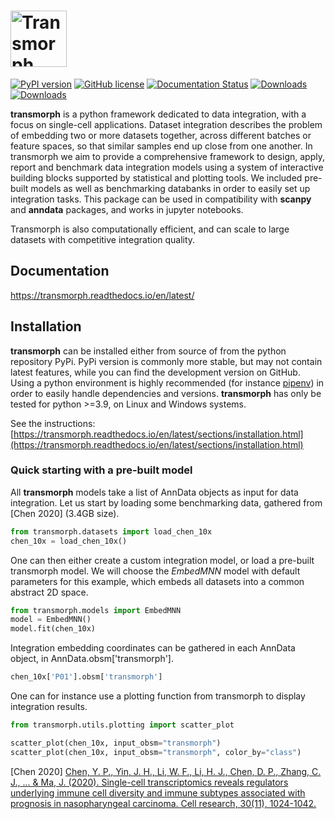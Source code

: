 # [<img alt="Transmorph" src="img/logo_v2.png" height="90">](https://transmorph.readthedocs.io/en/latest/index.html)

[![PyPI version](https://badge.fury.io/py/transmorph.svg)](https://badge.fury.io/py/transmorph)
[![GitHub license](https://img.shields.io/github/license/Risitop/transmorph.svg)](https://github.com/Risitop/transmorph/blob/main/LICENSE)
[![Documentation Status](https://readthedocs.org/projects/transmorph/badge/?version=latest)](https://transmorph.readthedocs.io/en/latest/?badge=latest)
[![Downloads](https://pepy.tech/badge/transmorph)](https://pepy.tech/project/transmorph)
[![Downloads](https://pepy.tech/badge/transmorph/month)](https://pepy.tech/project/transmorph)

**transmorph** is a python framework dedicated to data integration, with a focus on single-cell applications. Dataset integration describes the problem of embedding two or more datasets together, across different batches or feature spaces, so that similar samples end up close from one another. In transmorph we aim to provide a comprehensive framework to design, apply, report and benchmark data integration models using a system of interactive building blocks supported by statistical and plotting tools. We included pre-built models as well as benchmarking databanks in order to easily set up integration tasks. This package can be used in compatibility with **scanpy** and **anndata** packages, and works in jupyter notebooks.

Transmorph is also computationally efficient, and can scale to large datasets with competitive integration quality. 

## Documentation

https://transmorph.readthedocs.io/en/latest/

## Installation

**transmorph** can be installed either from source of from the python repository PyPi. PyPi version is commonly more stable, but may not contain latest features, while you can find the development version on GitHub. Using a python environment is highly recommended (for instance  [pipenv](https://pypi.org/project/pipenv/)) in order to easily handle dependencies and versions. **transmorph** has only be tested for python >=3.9, on Linux and Windows systems.

See the instructions: [https://transmorph.readthedocs.io/en/latest/sections/installation.html](https://transmorph.readthedocs.io/en/latest/sections/installation.html)

### Quick starting with a pre-built model

All **transmorph** models take a list of AnnData objects as input
for data integration. Let us start by loading some benchmarking 
data, gathered from [Chen 2020] (3.4GB size).

```python
from transmorph.datasets import load_chen_10x
chen_10x = load_chen_10x()
```

One can then either create a custom integration model, or load 
a pre-built transmorph model. We will choose the *EmbedMNN* model with
default parameters for this example, which embeds all datasets into 
a common abstract 2D space. 

```python
from transmorph.models import EmbedMNN
model = EmbedMNN()
model.fit(chen_10x)
```

Integration embedding coordinates can be gathered in each AnnData object,
in AnnData.obsm['transmorph'].

```python
chen_10x['P01'].obsm['transmorph']
```

One can for instance use a plotting function from transmorph to display integration results.

```python
from transmorph.utils.plotting import scatter_plot

scatter_plot(chen_10x, input_obsm="transmorph")
scatter_plot(chen_10x, input_obsm="transmorph", color_by="class")
```

[Chen 2020] [Chen, Y. P., Yin, J. H., Li, W. F., Li, H. J., Chen, D. P., Zhang, C. J., ... & Ma, J. (2020). Single-cell transcriptomics reveals regulators underlying immune cell diversity and immune subtypes associated with prognosis in nasopharyngeal carcinoma. Cell research, 30(11), 1024-1042.](https://www.nature.com/articles/s41422-020-0374-x)
